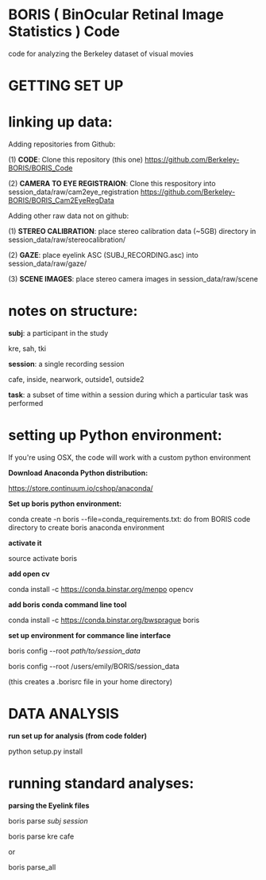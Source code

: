 BORIS ( BinOcular Retinal Image Statistics ) Code
===================

code for analyzing the Berkeley dataset of visual movies

GETTING SET UP
===================

linking up data:
===================

Adding repositories from Github:

(1) **CODE**: Clone this repository (this one)
	https://github.com/Berkeley-BORIS/BORIS_Code

(2) **CAMERA TO EYE REGISTRAION**: Clone this respository into session_data/raw/cam2eye_registration
	https://github.com/Berkeley-BORIS/BORIS_Cam2EyeRegData
	
Adding other raw data not on github:

(1) **STEREO CALIBRATION**: place stereo calibration data (~5GB) directory in session_data/raw/stereocalibration/

(2) **GAZE**: place eyelink ASC (SUBJ_RECORDING.asc) into session_data/raw/gaze/

(3) **SCENE IMAGES**: place stereo camera images in session_data/raw/scene

notes on structure:
===================

**subj**: a participant in the study

kre, sah, tki

**session**: a single recording session

cafe, inside, nearwork, outside1, outside2

**task**: a subset of time within a session during which a particular task was performed

setting up Python environment:
===================

If you're using OSX, the code will work with a custom python environment

**Download Anaconda Python distribution:**

https://store.continuum.io/cshop/anaconda/

**Set up boris python environment:**

conda create -n boris --file=conda_requirements.txt: do from BORIS code directory to create boris anaconda environment

**activate it**

source activate boris

**add open cv**

conda install -c https://conda.binstar.org/menpo opencv

**add boris conda command line tool**

conda install -c https://conda.binstar.org/bwsprague boris

**set up environment for commance line interface**

boris config --root *path/to/session_data*

boris config --root /users/emily/BORIS/session_data

(this creates a .borisrc file in your home directory)

DATA ANALYSIS
===================

**run set up for analysis (from code folder)**

python setup.py install

running standard analyses:
===================

**parsing the Eyelink files**

boris parse *subj* *session*

boris parse kre cafe

or

boris parse_all



